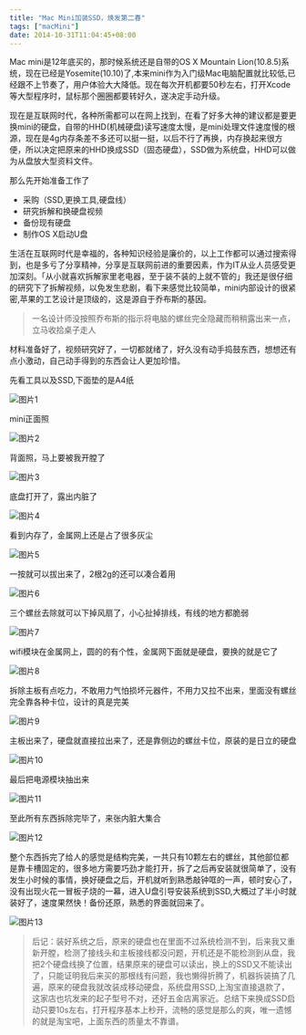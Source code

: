 ```yaml
---
title: "Mac Mini加装SSD，焕发第二春"
tags: ["macMini"]
date: 2014-10-31T11:04:45+08:00
---
```


Mac mini是12年底买的，那时候系统还是自带的OS X Mountain Lion(10.8.5)系统，现在已经是Yosemite(10.10)了,本来mini作为入门级Mac电脑配置就比较低,已经跟不上节奏了，用户体验大大降低。现在每次开机都要50秒左右，打开Xcode等大型程序时，鼠标那个圈圈都要转好久，遂决定手动升级。
<!--more-->

现在是互联网时代，各种所需都可以在网上找到，在看了好多大神的建议都是要更换mini的硬盘，自带的HHD(机械硬盘)读写速度太慢，是mini处理文件速度慢的根源，现在是4g内存条差不多还可以挺一挺，以后不行了再换，内存换起来很方便，所以决定把原来的HHD换成SSD（固态硬盘），SSD做为系统盘，HHD可以做为从盘放大型资料文件。

那么先开始准备工作了

 - 采购（SSD,更换工具,硬盘线）
 - 研究拆解和换硬盘视频
 - 备份现有硬盘
 - 制作OS X启动U盘

生活在互联网时代是幸福的，各种知识经验是廉价的，以上工作都可以通过搜索得到，也是多亏了分享精神，分享是互联网前进的重要因素，作为IT从业人员感受更加深刻。「从小就喜欢拆解家里老电器，至于装不装的上就不管的」我还是很仔细的研究下了拆解视频，以免发生悲剧，看下来感觉比较简单，mini内部设计的很紧密,苹果的工艺设计是顶级的，这是源自于乔布斯的基因。

> 一名设计师没按照乔布斯的指示将电脑的螺丝完全隐藏而稍稍露出来一点，立马收拾桌子走人

材料准备好了，视频研究好了，一切都就绪了，好久没有动手捣鼓东西，想想还有点小激动，自己动手得到的东西会让人更加珍惜。

先看工具以及SSD,下面垫的是A4纸

![图片1][1]

mini正面照

![图片2][2]

背面照，马上要被我开膛了

![图片3][3]

底盘打开了，露出内脏了

![图片4][4]

看到内存了，金属网上还是占了很多灰尘

![图片5][5]

一按就可以拔出来了，2根2g的还可以凑合着用

![图片6][6]

三个螺丝去除就可以下掉风扇了，小心扯掉排线，有线的地方都脆弱

![图片7][7]

wifi模块在金属网上，圆的的有个性，金属网下面就是硬盘，要换的就是它了

![图片8][8]

拆除主板有点吃力，不敢用力气怕损坏元器件，不用力又拉不出来，里面没有螺丝完全靠各种卡位，设计的真是完美

![图片9][9]

主板出来了，硬盘就直接拉出来了，还是靠侧边的螺丝卡位，原装的是日立的硬盘

![图片10][10]

最后把电源模块抽出来

![图片11][11]

至此所有东西拆除完毕了，来张内脏大集合

![图片12][12]

整个东西拆完了给人的感觉是结构完美，一共只有10颗左右的螺丝，其他部位都是靠卡槽固定的，很多地方需要巧劲才能打开，拆了之后再安装就很简单了，没有发生小时候的事情，换好硬盘之后，开机就听到熟悉敲钟哐的一声，顿时安心了，没有出现火花一冒板子烧的一幕，进入U盘引导安装系统到SSD,大概过了半小时就装好了，速度果然快！备份还原，熟悉的界面就回来了。

![图片13][13]

>后记：装好系统之后，原来的硬盘也在里面不过系统检测不到，后来我又重新开膛，检测了接线头和主板接线都没问题，开机还是不能检测到从盘，我把2个硬盘线换了位置，结果原来的硬盘可以读出，换上的SSD又不能读出了，只能证明我后来买的那根线有问题，我也懒得折腾了，机器拆装搞了几遍，原来的硬盘我就改装成移动硬盘，系统盘用SSD,上淘宝直接退款了，这家店也坑发来的起子型号不对，还好五金店离家近。总结下来换成SSD启动只要10s左右，打开程序基本上秒开，流畅的感觉是那么的爽，唯一遗憾的就是淘宝吧，上面东西的质量太不靠谱。

  [1]: https://raw.githubusercontent.com/qcliwei/picbed/master/macmini/1.png
  [2]: https://raw.githubusercontent.com/qcliwei/picbed/master/macmini/2.png
  [3]: https://raw.githubusercontent.com/qcliwei/picbed/master/macmini/3.png
  [4]: https://raw.githubusercontent.com/qcliwei/picbed/master/macmini/4.png
  [5]: https://raw.githubusercontent.com/qcliwei/picbed/master/macmini/5.png
  [6]: https://raw.githubusercontent.com/qcliwei/picbed/master/macmini/6.png
  [7]: https://raw.githubusercontent.com/qcliwei/picbed/master/macmini/7.png
  [8]: https://raw.githubusercontent.com/qcliwei/picbed/master/macmini/8.png
  [9]: https://raw.githubusercontent.com/qcliwei/picbed/master/macmini/9.png
  [10]: https://raw.githubusercontent.com/qcliwei/picbed/master/macmini/10.png
  [11]: https://raw.githubusercontent.com/qcliwei/picbed/master/macmini/11.png
  [12]: https://raw.githubusercontent.com/qcliwei/picbed/master/macmini/12.png
  [13]: https://raw.githubusercontent.com/qcliwei/picbed/master/macmini/13.png
